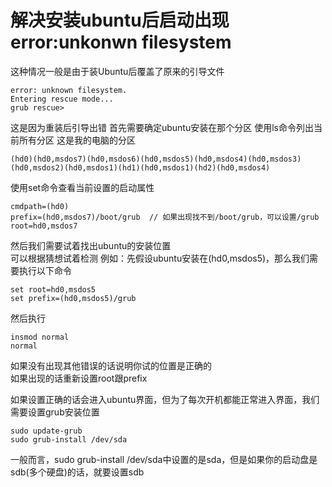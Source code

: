 
# 解决安装ubuntu后启动出现error:unkonwn filesystem
这种情况一般是由于装Ubuntu后覆盖了原来的引导文件
```
error: unknown filesystem.
Entering rescue mode...
grub rescue>
```
这是因为重装后引导出错
首先需要确定ubuntu安装在那个分区
使用ls命令列出当前所有分区
这是我的电脑的分区
```
(hd0)(hd0,msdos7)(hd0,msdos6)(hd0,msdos5)(hd0,msdos4)(hd0,msdos3)(hd0,msdos2)(hd0,msdos1)(hd1)(hd0,msdos1)(hd2)(hd0,msdos4)
```
使用set命令查看当前设置的启动属性
```
cmdpath=(hd0)
prefix=(hd0,msdos7)/boot/grub  // 如果出现找不到/boot/grub，可以设置/grub
root=hd0,msdos7
```
然后我们需要试着找出ubuntu的安装位置   
可以根据猜想试着检测
例如：先假设ubuntu安装在(hd0,msdos5)，那么我们需要执行以下命令
```
set root=hd0,msdos5
set prefix=(hd0,msdos5)/grub
```
然后执行
```
insmod normal
normal
```
如果没有出现其他错误的话说明你试的位置是正确的   
如果出现的话重新设置root跟prefix   

如果设置正确的话会进入ubuntu界面，但为了每次开机都能正常进入界面，我们需要设置grub安装位置
```
sudo update-grub
sudo grub-install /dev/sda
```

一般而言，sudo grub-install /dev/sda中设置的是sda，但是如果你的启动盘是sdb(多个硬盘)的话，就要设置sdb